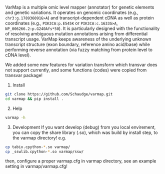 
VarMap is a multiple omic level mapper (annotator) for genetic elements and genetic variations. It operates on genomic coordinates (e.g., `chr3:g.178936091G>A`) and transcript-dependent cDNA as well as protein coordinates (e.g., `PIK3CA:p.E545K` or `PIK3CA:c.1633G>A`, `NP_006266.2:p.G240Afs*50`). It is particularly designed with the functionality of resolving ambiguous mutation annotations arising from differential transcript usage. VarMap keeps awareness of the underlying unknown transcript structure (exon boundary, reference amino acid/base) while performing reverse annotation (via fuzzy matching from protein level to cDNA level).

We added some new features for variation transform which transvar does not support currently, and some functions (codes) were copied from transvar package!

1. Install
```bash
git clone https://github.com/Schaudge/varmap.git 
cd varmap && pip install .
```

2. Help
```bash
varmap -h 
```

3. Development
If you want develop (debug) from you local envirement, you can copy the share library (.so), which was build by install step, to the varmap directory!
e.g. 
```bash
cp tabix.cpython-*.so varmap/
cp _sswlib.cpython-*.so varmap/ssw/
```
then, configure a proper varmap.cfg in varmap directory, see an example setting in varmap/varmap.cfg!

